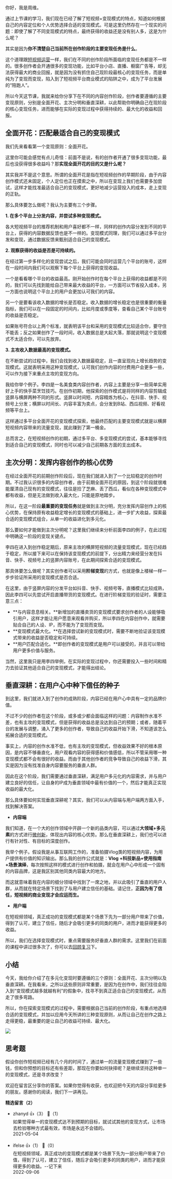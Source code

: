 你好，我是周维。

通过上节课的学习，我们现在已经了解了短视频+变现模式的特点，知道如何根据自己的内容定位和个人优势选择合适的变现模式。可是这里仍然存在一个现实的问题：即使了解了不同变现模式的特点，最终获得的收益还是没有别人多，这是为什么呢？

其实是因为**你不清楚自己当前所在创作阶段的主要变现任务是什么**。

这个道理跟[短视频运营](https://time.geekbang.org/column/article/366892)一样，我们在不同的创作阶段所面临的变现任务都是不一样的。很多创作者会开通很多的变现功能，比如平台小店、直播、橱窗广告等，却无法获得最大的商业回报，就是因为没有抓住自己现阶段最核心的变现任务，而是单纯为了变现而变现，陷入到了短视频平台商业模式的陷阱之中，成为了平台发展的“陪跑人”。

所以今天这节课，我就来给你分享下在不同的内容创作阶段，创作者要遵循的主要变现原则，分别是全面开花、主次分明和垂直深耕，以此帮助你明确自己在现阶段的核心变现任务，进而能够在实际的变现过程中获得持续的、最大化的收益和回报。

## 全面开花：匹配最适合自己的变现模式

我们先来看看第一个变现原则：全面开花。

这里你可能会感觉有点儿奇怪：前面不是说，有的创作者开通了很多变现功能，最后也没获得很多收益吗？那**实现全面开花的目的又是什么呢？**

其实我并不是这个意思。所谓的全面开花是指在短视频创作的早期阶段，由于内容创作模式还未固定，个人定位也正在摸索之中，所以在变现上我们也需要多加尝试，这样才能找准最适合自己的变现模式，更好地减少运营投入的成本，走上变现的正轨。

那么具体要怎么做呢？我认为主要有三个步骤。

**1. 在多个平台上分发内容，并尝试多种变现模式。**

各大短视频平台的推荐机制和用户喜好都不一样，同样的创作内容分发到不同的平台上，获得的内容数据反馈也是不一样的。变现模式同理，我们可以通过多平台分发和变现，通过数据反馈来甄别适合自己的变现模式。

**2. 观察获得的收益是否是可持续的。**

在经过第一步多样化的变现尝试之后，我们可能会同时运营几个平台的账号，这样在一段时间内我们可以观察下每个平台上获得的变现收益。

一个是看看哪个平台的收益最高。刚开始创作时在每个平台上获得的收益都是不同的，我们可以先找到能给自己带来最大收益的平台，一方面可以节省投入成本，另一方面也说明这个平台上的用户会更加认可我们的内容。

另一个是要看该收入数据的增长是否稳定。收入数据的增长稳定也是很重要的衡量指标，我们可以在一段固定的时间内，比如月度或季度等，查看自己某个平台账号的收益是否稳定。

如果账号符合以上两个标准，就表明该平台和采用的变现模式比较适合你，要守住不能丢；反之如果创作了一段时间，收入数据总是大起大落，那就说明这个变现模式不太适合你，可以先放弃。

**3. 主攻收入数据最高的变现模式。**

在不断尝试的过程中，我们会找到收入数据最稳定，且一直呈现向上增长趋势的变现模式。这就表明采用这种变现模式，认可我们创作内容的付费用户会更多一些，可以作为接下来重点主攻的变现方向。

我给你举个例子。李四是一名美食类内容创作者，内容上主要是分享一些简单实用好上手的快手菜烹饪技巧。在创作初期，他探索的创作模式是将同样的内容剪辑成竖屏与横屏两种不同的形式。竖屏以时间短、内容精炼为核心，在抖音、快手、视频号上分发；横屏以时间长、内容丰富为卖点，会分发到B站、西瓜视频、好看视频等平台上。

这样通过多平台全面开花的变现模式探索，他最终匹配的主要变现模式就是以横屏短视频内容带来的流量变现，就此赚到了第一桶金。

总而言之，在短视频创作的初期，通过多平台、多变现模式的尝试，基本能够寻找到适合自己的变现模式，同时也可以减少自己前期各方面的支出成本。

## 主次分明：发挥内容创作的核心优势

在经过全面开花的前期创作阶段后，现在我们就进入到了一个比较稳定的创作时期。不过我认识很多的内容创作者，由于前期全面开花的原因，到这个阶段就很难能厘清自己现有的变现模式，往往是捡了芝麻、丢了西瓜，看似在各种变现模式中都有收益，但是无法做到收入最大化，只能是原地踏步。

所以，在这一阶段**最重要的变现任务**就是做到主次分明，充分发挥内容创作上的核心优势，在保持原有收益稳定增长的变现模式的基础上，进一步扩大收益，探索最合适的变现模式组合，从单一的收益进化到多元化。

那么要如何才能做到主次分明呢？这里我们继续来分析前面李四的例子，在此过程中明确这一阶段的变现关键点。

李四在进入到创作稳定期后，原来主攻的横屏短视频的流量变现模式，现在已经趋于稳定，所以接下来可以在保持该变现模式的前提下，分出精力来经营分发在抖音、快手、视频号上的竖屏内容账号，在此期间探索合适的变现模式。

那具体要怎么做呢？其实创作者可以采用**阶梯变现**的方式，也就是像上楼梯一样一步步验证所采用的变现模式是否合适。

在这里，由于竖屏内容的分发平台如抖音、快手、视频号等，直播模式比较成熟，因此李四可以先尝试开启直播带货的变现模式。在进行阶梯变现的验证时，需要注意三点：

- **与内容息息相关。**新增加的直播卖货的变现模式要求创作者的人设能够吸引用户，这样才能让用户愿意来观看并购买，所以李四在内容创作中，就需要贴合自己的人设、IP，而不能为了变现而变现。
- **变现模式最大化。**在选择尝试新的变现模式时，需要不断地验证该变现模式带来的收益是否稳定和可持续。
- **用户匹配合适化。**即创作者的变现模式是用户可以接受的，并且可以带给用户更多价值与服务。

当然，这里我只是用李四举例，在实际的变现过程中，你还需要投入一些时间和精力去验证其他适合自己的变现模式，才能得出结论。

## 垂直深耕：在用户心中种下信任的种子

到这里，我们就进入到了创作的成熟阶段，内容已经在用户心中具有一定的品牌价值。

不过不少的创作者在这个阶段，或多或少都会面临这样的问题：内容制作水准不差，也有主攻的变现模式，但是获得的收益总是没达到自己的预期；或者，随着平台的发展与调整，涌入了更多的创作者，导致自己的收益开始下滑，不知道该怎么拓展合适的变现模式。

事实上，内容的创作水准不低，也有主攻的变现模式，但收益效果不好的根本原因，是内容不够垂直化，用户观看内容的获得感和价值感低，所以不管采用哪一种变现模式都不会有很好的收益。而由于其他创作者的竞争导致自己的收益下滑，其实是因为没有找准自身内容要服务的垂直人群。

因此在这个阶段，我们需要通过垂直深耕，满足用户多元化的内容需求，并与用户建立良好的信任，让自身的IP成为垂直领域中最有价值的一个，然后才能真正实现收益的最大化。

那么具体要如何实现垂直深耕呢？其实，我们可以从内容端与用户端两方面入手，找到解决答案。

- **内容端**

我们知道，在一个大的创作领域中开辟一个新的品类内容，可以通过**大领域+多元素**的方式进行[微创新](https://time.geekbang.org/column/article/356129)，体现出内容的核心优势。那么在垂直深耕上，我们也可以进行有针对性、有目标的深度创作。

我举个例子。假设我是从事互联网工作的，准备拍摄Vlog类的短视频内容，为用户提供有价值的知识输出。那么我的创作公式就是：**Vlog +科技新品+使用指南+场景演绎**，每次按照这样的模式进行创作和拍摄，就会在用户心中形成一个固有的内容品牌，这是我区别其他同类内容最大的地方。

而这就意味着我在内容的细分领域中找到了一席之地，并以此吸引了垂直的用户人群，从而就在特定场景下找到了与用户建立信任的基础。请记住，**正因为有了信任，短视频的商业变现才会应运而生。**

- **用户端**

在短视频领域，真正成功的变现模式都是某个场景下先为一部分用户带来了价值，得到了认可，建立了信任，随后才会吸引更多的同类的用户，进而才能获得更多的收益。

所以，我们在选择变现模式时，重点需要服务好垂直人群的需求。这里我们在前面的课程中讲过很多次了，你可以去[回顾复习](https://time.geekbang.org/column/article/351006)下。

## 小结

今天，我给你介绍了在多元化变现时要遵循的三个原则：全面开花、主次分明以及垂直深耕。在我看来，之所以这些原则非常重要，是因为在创作中，我们往往会陷入到“变现模式越多就越有利”的假象中，找寻不到真正适合自己的变现模式，从而走了很多弯路。

所以，你在探索变现模式的过程中，需要根据自己当前的创作阶段，有重点地选择合适的变现模式，并加以应用今天所讲的三种变现原则，从而让自己在创作之路上走得更稳，最重要的是让自己的收益可持续、最大化。

![](https://static001.geekbang.org/resource/image/42/a3/42b1e5130b4f3c474cee83d2463673a3.jpg?wh=2000%2A679)

## 思考题

假设你创作短视频已经有几个月的时间了，通过单一的流量变现模式赚到了一些钱，但和你预想的目标还有些差距，那现在你要如何抉择呢？是继续坚持这种单一的变现模式，还是寻求改变？

欢迎在留言区分享你的答案。如果你觉得有收获，也欢迎把今天的内容分享给更多的朋友。感谢你的阅读，我们下一讲再见。
<div><strong>精选留言（2）</strong></div><ul>
<li><span>zhanyd</span> 👍（3） 💬（1）<div>如果觉得单一的变现模式达不到预期的目标，就试试其他的变现方式，让市场去检验哪种方式最有效，市场是永远不会错的。</div>2021-05-04</li><br/><li><span>ifelse</span> 👍（1） 💬（0）<div>在短视频领域，真正成功的变现模式都是某个场景下先为一部分用户带来了价值，得到了认可，建立了信任，随后才会吸引更多的同类的用户，进而才能获得更多的收益。--记下来</div>2022-09-06</li><br/>
</ul>